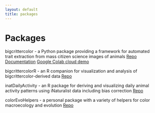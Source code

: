 ```yaml
---
layout: default
title: packages
---
```


# Packages

bigcrittercolor - a Python package providing a framework for automated trait extraction from mass citizen science images of animals
    [Repo](https://github.com/jidec/bigcrittercolor)
    [Documentation](https://jidec.github.io/bigcrittercolor/)
    [Google Colab cloud demo](https://colab.research.google.com/drive/1p6D-HTsj33IIrt3pK0HkHOv-DPBcGIqx)

bigcrittercolorR - an R companion for visualization and analysis of bigcrittercolor-derived data 
    [Repo](https://github.com/jidec/bigcrittercolorR)

inatDailyActivity - an R package for deriving and visualizing daily animal activity patterns using iNaturalist data including bias correction
    [Repo](https://github.com/jidec/inatDailyActivity)

colorEvoHelpers - a personal package with a variety of helpers for color macroecology and evolution
    [Repo](https://github.com/jidec/color-evo-helpers)
